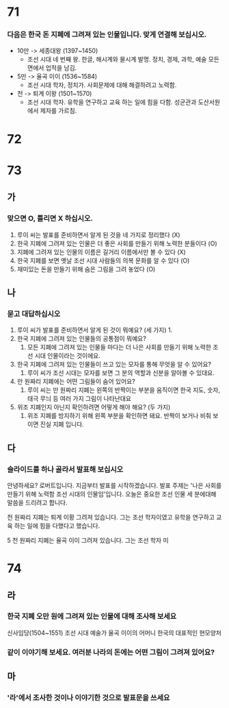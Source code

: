 # 71
### 다음은 한국 돈 지폐에 그려져 있는 인물입니다. 맞게 연결해 보십시오.
* 10만 -> 세종대왕 (1397~1450) 
	* 조선 시대 네 번째 왕. 한글, 해시계와 물시계 발명. 정치, 경제, 과학, 예술 모든 면에서 업적을 남김.
* 5만 -> 율곡 이이 (1536~1584) 
	* 조선 시대 학자, 정치가. 사회문제에 대해 해결하려고 노력함.
* 천 -> 퇴계 이왕 (1501~1570) 
	* 조선 시대 학자. 유학을 연구하고 교육 하는 일에 힘을 다함. 성균관과 도산서원에서 제자를 가르침.
# 72
# 73
## 가
### 맞으면 O, 틀리면 X 하십시오.
1. 루이 씨는 발표를 준비하면서 알게 된 것을 네 가지로 정리했다 (X)
2. 한국 지폐에 그려져 있는 인물은 더 좋은 사회를 만들기 위해 노력한 분들이다 (O)
3. 지폐에 그려져 있는 인물의 이름은 길거리 이름에서만 볼 수 있다 (X)
4. 한국 지폐를 보면 옛날 조선 시대 사람들의 의복 문화를 알 수 있다 (O)
5. 재미있는 돈을 만들기 위해 숨은 그림을 그려 놓었다 (O)
## 나
### 묻고 대답하십시오
1. 루이 씨가 발표를 준비하면서 알게 된 것이 뭐예요? (세 가지)
	1. 
2. 한국 지폐에 그려져 있는 인물들의 공통점이 뭐예요?
	1. 모든 지폐에 그려져 있는 인물들 마다는 더 나은 사회를 만들기 위해 노력한 조선 시대 인물이라는 것이에요.
3. 한국 지폐에 그려져 있는 인물들이 쓰고 있는 모자를 통해 무엇을 알 수 있어요?
	1. 루이 씨가 조선 시대는 모자를 보면 그 분의 역할과 신분을 알아볼 수 있대요.
4. 만 원짜리 지폐에는 어떤 그림들이 숨어 있어요?
	1. 루이 씨는 만 원짜리 지폐는 왼쪽의 반짝이는 부분을 움직이면 한국 지도, 숫자, 태극 무늬 등 여러 가지 그림이 나타난대요
5. 위조 지폐인지 아닌지 확인하려면 어떻게 해야 해요? (두 가지)
	1. 위조 지폐를 방지하기 위해 왼쪽 부분을 확인하면 돼요. 반짝이 보거나 비춰 보이면 진실 지폐 입니다.
## 다
### 슬라이드를 하나 골라서 발표해 보십시오
안녕하세요? 로버트입니다. 지금부터 발표를 시작하겠습니다. 발표 주제는 '나은 사회를 만들기 위해 노력함 조선 시대의 인물임'입니다. 오늘은 중요한 조선 인물 세 분에대해 말씀을 드리려고 합니다.

천 원짜리 지폐는 퇴계 이황 그려져 있습니다. 그는 조선 학자이였고 유학을 연구하고 교육 하는 일에 힘을 다했다고 했습니다.

5 천 원짜리 지폐는 율곡 이이 그려져 있습니다. 그는 조선 학자 미
# 74
## 라
### 한국 지폐 오만 원에 그려져 있는 인물에 대해 조사해 보세요
신사임당(1504~1551)
조선 시대 예술가 율곡 이이의 어머니 한국의 대표적인 현모양처
### 같이 이야기해 보세요. 여러분 나라의 돈에는 어떤 그림이 그려져 있어요?
## 마
### '라'에서 조사한 것이나 이야기한 것으로 발표문을 쓰세요